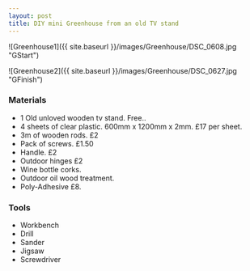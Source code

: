 ```yaml
---
layout: post
title: DIY mini Greenhouse from an old TV stand
---
```


![Greenhouse1]({{ site.baseurl }}/images/Greenhouse/DSC_0608.jpg "GStart")

![Greenhouse2]({{ site.baseurl }}/images/Greenhouse/DSC_0627.jpg "GFinish")

### Materials

* 1 Old unloved wooden tv stand. Free..
* 4 sheets of clear plastic. 600mm x 1200mm x 2mm. £17 per sheet.
* 3m of wooden rods. £2
* Pack of screws. £1.50
* Handle. £2
* Outdoor hinges £2
* Wine bottle corks.
* Outdoor oil wood treatment.
* Poly-Adhesive £8.

### Tools

* Workbench
* Drill
* Sander
* Jigsaw
* Screwdriver